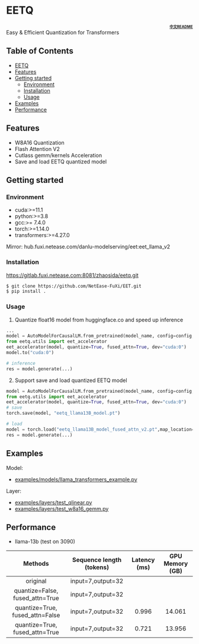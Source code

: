 # EETQ
<div align='right' ><font size="1"><b><a href="./README_zh.md">中文README</a></b> </font></div>
Easy & Efficient Quantization for Transformers

## Table of Contents
- [EETQ](#EETQ)
- [Features](#features)
- [Getting started](#getting-started)
    - [Environment](#environment)
    - [Installation](#installation)
    - [Usage](#usage)
- [Examples](#examples)
- [Performance](#performance)

## Features
- W8A16 Quantization
- Flash Attention V2
- Cutlass gemm/kernels Acceleration
- Save and load EETQ quantized model


## Getting started

### Environment

* cuda:>=11.1
* python:>=3.8 
* gcc:>= 7.4.0 
* torch:>=1.14.0 
* transformers:>=4.27.0

Mirror: hub.fuxi.netease.com/danlu-modelserving/eet:eet_llama_v2

### Installation
https://gitlab.fuxi.netease.com:8081/zhaosida/eetq.git

```bash
$ git clone https://github.com/NetEase-FuXi/EET.git
$ pip install .

```

### Usage

1. Quantize float16 model from huggingface.co and speed up inference
```python
...
model = AutoModelForCausalLM.from_pretrained(model_name, config=config, torch_dtype=torch.float16)
from eetq.utils import eet_accelerator
eet_accelerator(model, quantize=True, fused_attn=True, dev="cuda:0")
model.to("cuda:0")

# inference
res = model.generate(...)

```

2. Support save and load quantized EETQ model
```python
model = AutoModelForCausalLM.from_pretrained(model_name, config=config, torch_dtype=torch.float16)
from eetq.utils import eet_accelerator
eet_accelerator(model, quantize=True, fused_attn=True, dev="cuda:0")
# save
torch.save(model, "eetq_llama13B_model.pt")

# load
model = torch.load("eetq_llama13B_model_fused_attn_v2.pt",map_location="cuda:0")
res = model.generate(...)

```

## Examples

Model:
- [examples/models/llama_transformers_example.py](examples/models/llama_transformers_example.py)

Layer:
- [examples/layers/test_qlinear.py](examples/layers/test_qlinear.py)
- [examples/layers/test_w8a16_gemm.py](examples/layers/test_w8a16_gemm.py)

## Performance

- llama-13b (test on 3090)

| Methods | Sequence length (tokens) | Latency (ms) | GPU Memory (GB) |
| :----: | :----: | :----: | :----: |
| original | input=7,output=32 |  |  |
| quantize=False, fused_attn=True | input=7,output=32 |  |  |
| quantize=True, fused_attn=False | input=7,output=32 | 0.996 | 14.061 |
| quantize=True, fused_attn=True | input=7,output=32 | 0.721 | 13.956 |
